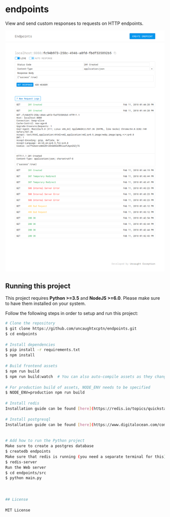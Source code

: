 # endpoints

View and send custom responses to requests on HTTP endpoints.

![endpoints](screenshot.png)


## Running this project

This project requires **Python >=3.5** and **NodeJS >=6.0**. Please make sure to have them installed on your system.

Follow the following steps in order to setup and run this project:

```bash
# Clone the repository
$ git clone https://github.com/uncaughtxcptn/endpoints.git
$ cd endpoints

# Install dependencies
$ pip install -r requirements.txt
$ npm install

# Build frontend assets
$ npm run build
$ npm run build:watch  # You can also auto-compile assets as they change

# For production build of assets, NODE_ENV needs to be specified
$ NODE_ENV=production npm run build

# Install redis
Installation guide can be found [here](https://redis.io/topics/quickstart)

# Install postgresql
Installation guide can be found [here](https://www.digitalocean.com/community/tutorials/how-to-install-and-use-postgresql-on-ubuntu-16-04)


# Add how to run the Python project
Make sure to create a postgres database
$ createdb endpoints
Make sure that redis is running (you need a separate terminal for this)
$ redis-server
Run the Web server
$ cd endpoints/src
$ python main.py



## License

MIT License
